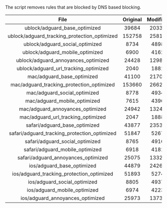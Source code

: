 The script removes rules that are blocked by DNS based blocking.


| File | Original | Modified |
|:----:|:-----:|:-----:|
| ublock/adguard_base_optimized | 39684 | 20338 |
| ublock/adguard_tracking_protection_optimized | 152758 | 25815 |
| ublock/adguard_social_optimized | 8734 | 4898 |
| ublock/adguard_mobile_optimized | 6900 | 4162 |
| ublock/adguard_annoyances_optimized | 24428 | 12984 |
| ublock/adguard_url_tracking_optimized | 2040 | 1881 |
| mac/adguard_base_optimized | 41100 | 21703 |
| mac/adguard_tracking_protection_optimized | 153660 | 26627 |
| mac/adguard_social_optimized | 8778 | 4934 |
| mac/adguard_mobile_optimized | 7615 | 4396 |
| mac/adguard_annoyances_optimized | 24942 | 13248 |
| mac/adguard_url_tracking_optimized | 2047 | 1888 |
| safari/adguard_base_optimized | 43877 | 23535 |
| safari/adguard_tracking_protection_optimized | 51847 | 5267 |
| safari/adguard_social_optimized | 8765 | 4916 |
| safari/adguard_mobile_optimized | 6918 | 4181 |
| safari/adguard_annoyances_optimized | 25075 | 13325 |
| ios/adguard_base_optimized | 44879 | 24260 |
| ios/adguard_tracking_protection_optimized | 51893 | 5274 |
| ios/adguard_social_optimized | 8805 | 4937 |
| ios/adguard_mobile_optimized | 6974 | 4223 |
| ios/adguard_annoyances_optimized | 25973 | 13737 |